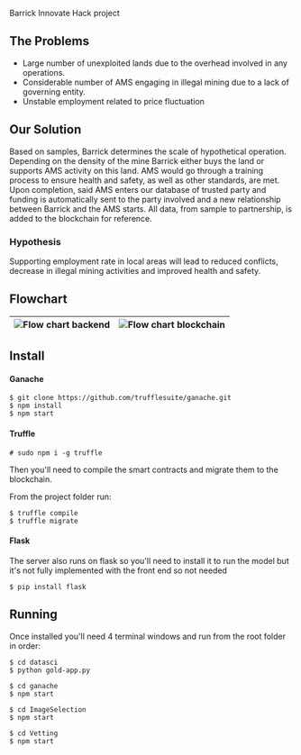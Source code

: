 Barrick Innovate Hack project

## The Problems
  * Large number of unexploited lands due to the overhead involved in any operations.
  * Considerable number of AMS engaging in illegal mining due to a lack of governing entity.
  * Unstable employment related to price fluctuation

## Our Solution
Based on samples, Barrick determines the scale of hypothetical operation. Depending on the density of the mine Barrick either buys the land or supports AMS activity on this land. AMS would go through a training process to ensure health and safety, as well as other standards, are met. Upon completion, said AMS enters our database of trusted party and funding is automatically sent to the party involved and a new relationship between Barrick and the AMS starts. All data, from sample to partnership, is added to the blockchain for reference.

### Hypothesis
Supporting employment rate in local areas will lead to reduced conflicts, decrease in illegal mining activities and improved health and safety.

## Flowchart
| ![Flow chart backend](https://i.imgur.com/TvociW5.jpg?1) | ![Flow chart blockchain](https://i.imgur.com/fYL88HS.jpg?1) |
| -------------------------------------------------------- | ----------------------------------------------------------- |

## Install

#### Ganache
```
$ git clone https://github.com/trufflesuite/ganache.git
$ npm install
$ npm start
```

#### Truffle

`# sudo npm i -g truffle`

Then you'll need to compile the smart contracts and migrate them to the blockchain.

From the project folder run:
```
$ truffle compile
$ truffle migrate
```

#### Flask

The server also runs on flask so you'll need to install it to run the model but it's not fully implemented with the front end so not needed

`$ pip install flask`

## Running

Once installed you'll need 4 terminal windows and run from the root folder in order:
```
$ cd datasci
$ python gold-app.py
```
```
$ cd ganache
$ npm start
```
```
$ cd ImageSelection
$ npm start
```
```
$ cd Vetting
$ npm start
```
